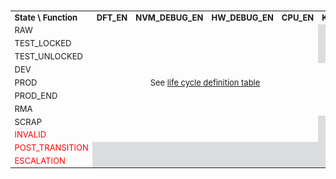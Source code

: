 ###
<!-- this is a workaround to get around Hugo Issue #7296 (https://github.com/gohugoio/hugo/issues/7296) -->

<table style="text-align:center;font-size:small">
  <tr>
    <td style="text-align:left"><strong>State \ Function</strong></td>
    <td><strong>DFT_EN</strong></td>
    <td><strong>NVM_DEBUG_EN</strong></td>
    <td><strong>HW_DEBUG_EN</strong></td>
    <td><strong>CPU_EN</strong></td>
    <td><strong>KEYMGR_EN</strong></td>
    <td><strong>CLK_BYP_REQ</strong></td>
    <td><strong>FLASH_RMA_REQ</strong></td>
    <td><strong>CHECK_BYP_EN</strong></td>
    <td><strong>ESCALATE_EN</strong></td>
  </tr>
  <tr>
    <td style="text-align:left">RAW</td>
    <td rowspan = "9" colspan="4" style="text-align:center;vertical-align:middle"> See <a href="../../../../doc/security/specs/device_life_cycle/#manufacturing-states">life cycle definition table</a> </td>
    <td colspan="1" style="background:#dadce0"></td><td>Y*</td><td style="background:#dadce0"></td><td>Y*</td><td>Y*</td>
  </tr>
  <tr>
   <td style="text-align:left">TEST_LOCKED</td>
   <td colspan="1" style="background:#dadce0"></td><td>Y*</td><td style="background:#dadce0"></td><td>Y*</td><td>Y*</td>
  </tr>
  <tr>
    <td style="text-align:left">TEST_UNLOCKED</td>
    <td colspan="2" style="background:#dadce0"></td><td>Y*</td><td>Y*</td><td>Y*</td>
  </tr>
  <tr>
    <td style="text-align:left">DEV</td>
    <td>Y</td><td style="background:#dadce0"></td><td>Y*</td><td>Y*</td><td>Y*</td>
  </tr>
  <tr>
    <td style="text-align:left">PROD</td>
    <td>Y</td><td style="background:#dadce0"></td><td>Y*</td><td>Y*</td><td>Y*</td>
  </tr>
  <tr>
    <td style="text-align:left">PROD_END</td>
    <td>Y</td><td colspan="2" style="background:#dadce0"></td><td>Y*</td><td>Y*</td>
  </tr>
  <tr>
    <td style="text-align:left">RMA</td>
    <td>Y</td><td colspan="2" style="background:#dadce0"></td><td>Y*</td><td>Y*</td>
  </tr>
  <tr>
    <td style="text-align:left">SCRAP</td>
    <td colspan="3" style="background:#dadce0"></td><td>Y*</td><td>Y*</td>
  </tr>
  <tr>
    <td style="text-align:left;color:red">INVALID</td>
    <td colspan="3" style="background:#dadce0"></td><td>Y*</td><td>Y*</td>
  </tr>
  <tr>
    <td style="text-align:left;color:red">POST_TRANSITION</td>
    <td colspan="7" style="background:#dadce0"></td><td>Y*</td><td>Y*</td>
  </tr>
  <tr>
    <td style="text-align:left;color:red">ESCALATION</td>
    <td colspan="7" style="background:#dadce0"></td><td>Y*</td><td>Y*</td>
  </tr>
</table>
